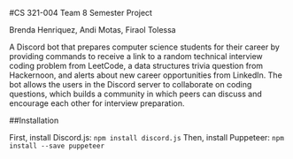 #CS 321-004 Team 8 Semester Project

Brenda Henriquez, Andi Motas, Firaol Tolessa

A Discord bot that prepares computer science students for their career by providing commands to receive a link to a random technical interview coding problem from LeetCode, a data structures trivia question from Hackernoon, and alerts about new career opportunities from LinkedIn. The bot allows the users in the Discord server to collaborate on coding questions, which builds a community in which peers can discuss and encourage each other for interview preparation. 

##Installation

First, install Discord.js:
`npm install discord.js`
Then, install Puppeteer:
`npm install --save puppeteer`